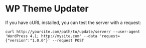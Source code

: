 # WP Theme Updater

If you have cURL installed, you can test the server with a request:

```shell
curl http://yoursite.com/path/to/update/server/ --user-agent 'WordPress 4.1; http://mysite.com' --data 'request={"version":"1.0.0"}' --request POST
```
